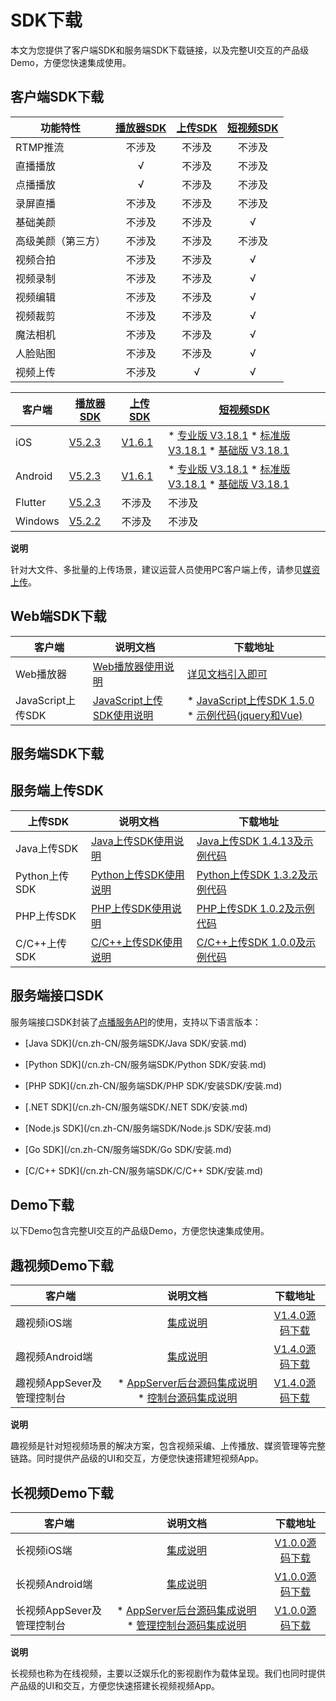 SDK下载 
==========================

本文为您提供了客户端SDK和服务端SDK下载链接，以及完整UI交互的产品级Demo，方便您快速集成使用。

客户端SDK下载 
-----------------------------



|   功能特性    | [播放器SDK](/cn.zh-CN/播放器SDK/产品说明.md) | [上传SDK](https://help.aliyun.com/document_detail/52200.html?spm=a2c4g.11186623.2.29.ENqqrt#topic1514) | [短视频SDK](https://help.aliyun.com/document_detail/53407.html?spm=a2c4g.11186623.2.30.2s6VFS#topic5068) |
|-----------|:---------------------------------------------------:|:---------------------------------------------------------------------------------------------------------------------:|:----------------------------------------------------------------------------------------------------------------------:|
| RTMP推流    |                         不涉及                         |                                                          不涉及                                                          |                                                          不涉及                                                           |
| 直播播放      |                          √                          |                                                          不涉及                                                          |                                                          不涉及                                                           |
| 点播播放      |                          √                          |                                                          不涉及                                                          |                                                          不涉及                                                           |
| 录屏直播      |                         不涉及                         |                                                          不涉及                                                          |                                                          不涉及                                                           |
| 基础美颜      |                         不涉及                         |                                                          不涉及                                                          |                                                           √                                                            |
| 高级美颜（第三方） |                         不涉及                         |                                                          不涉及                                                          |                                                          不涉及                                                           |
| 视频合拍      |                         不涉及                         |                                                          不涉及                                                          |                                                           √                                                            |
| 视频录制      |                         不涉及                         |                                                          不涉及                                                          |                                                           √                                                            |
| 视频编辑      |                         不涉及                         |                                                          不涉及                                                          |                                                           √                                                            |
| 视频裁剪      |                         不涉及                         |                                                          不涉及                                                          |                                                           √                                                            |
| 魔法相机      |                         不涉及                         |                                                          不涉及                                                          |                                                           √                                                            |
| 人脸贴图      |                         不涉及                         |                                                          不涉及                                                          |                                                           √                                                            |
| 视频上传      |                         不涉及                         |                                                           √                                                           |                                                           √                                                            |




|   客户端   |                                                   [播放器SDK](/cn.zh-CN/播放器SDK/产品说明.md)                                                    |                                                                           [上传SDK](https://help.aliyun.com/document_detail/52200.html?spm=a2c4g.11186623.2.29.ENqqrt#topic1514)                                                                           |                                                                                                                                                                                                                                                                                [短视频SDK](https://help.aliyun.com/document_detail/53407.html?spm=a2c4g.11186623.2.30.2s6VFS#topic5068)                                                                                                                                                                                                                                                                                 |
|---------|---------------------------------------------------------------------------------------------------------------------------------------------------------|----------------------------------------------------------------------------------------------------------------------------------------------------------------------------------------------------------------------------------------------------------|----------------------------------------------------------------------------------------------------------------------------------------------------------------------------------------------------------------------------------------------------------------------------------------------------------------------------------------------------------------------------------------------------------------------------------------------------------------------------------------------------------------------------------------------------------------------------------------------------------------------------------------------------------------------|
| iOS     | [V5.2.3](https://alivc-demo-cms.alicdn.com/versionProduct/sourceCode/playVideo/5.2.3/ApsaraVideo_videoPlay_v5.2.3_iOS_20210107.zip)     | [V1.6.1](https://alivc-demo-cms.alicdn.com/versionProduct/sourceCode/upload/1.6.1/ApsaraVideo_AlivcVideoUpload_v1.6.1_iOS_20200623.zip?spm=a2c4g.11186623.2.23.3a9b6de0Z4pAs0&file=ApsaraVideo_AlivcVideoUpload_v1.6.1_iOS_20200623.zip) | * [专业版 V3.18.1](https://alivc-demo-cms.alicdn.com/versionProduct/sourceCode/shortVideo/3.18.1/iOS/ApsaraVideo_shortVideoPro_v3.18.1_iOS_20210113.zip)   * [标准版 V3.18.1](https://alivc-demo-cms.alicdn.com/versionProduct/sourceCode/shortVideo/3.18.1/iOS/ApsaraVideo_shortVideoST_v3.18.1_iOS_20210113.zip)   * [基础版 V3.18.1](https://alivc-demo-cms.alicdn.com/versionProduct/sourceCode/shortVideo/3.18.1/iOS/ApsaraVideo_shortVideoBase_v3.18.1_iOS_20210113.zip)                            |
| Android | [V5.2.3](https://alivc-demo-cms.alicdn.com/versionProduct/sourceCode/playVideo/5.2.3/ApsaraVideo_videoPlay_v5.2.3_Android_20210107.zip) | [V1.6.1](https://alivc-demo-cms.alicdn.com/versionProduct/sourceCode/upload/1.6.1/ApsaraVideo_Upload_v1.6.1_Android_20200623.zip)                                                                                                                        | * [专业版 V3.18.1](https://alivc-demo-cms.alicdn.com/versionProduct/sourceCode/shortVideo/3.18.1/android/ApsaraVideo_shortVideoPro_v3.18.1_Android_20210113.zip)   * [标准版 V3.18.1](https://alivc-demo-cms.alicdn.com/versionProduct/sourceCode/shortVideo/3.18.1/android/ApsaraVideo_shortVideoST_v3.18.1_Android_20210113.zip)   * [基础版 V3.18.1](https://alivc-demo-cms.alicdn.com/versionProduct/sourceCode/shortVideo/3.18.1/android/ApsaraVideo_shortVideoBase_v3.18.1_Android_20210113.zip)    |
| Flutter | [V5.2.3](https://alivc-demo-cms.alicdn.com/versionProduct/sourceCode/playVideo/5.2.3/flutter_aliplayer_5.2.3.zip)                       | 不涉及                                                                                                                                                                                                                                                      | 不涉及                                                                                                                                                                                                                                                                                                                                                                                                                                                                                                                                                                                                                                                                  |
| Windows | [V5.2.2](https://alivc-demo-cms.alicdn.com/versionProduct/sourceCode/playVideo/5.2.2/ApsaraVideo_videoPlay_v5.2.2_Windows_20201118.zip) | 不涉及                                                                                                                                                                                                                                                      | 不涉及                                                                                                                                                                                                                                                                                                                                                                                                                                                                                                                                                                                                                                                                  |


**说明**

针对大文件、多批量的上传场景，建议运营人员使用PC客户端上传，请参见[媒资上传](https://help.aliyun.com/document_detail/86058.html)。

Web端SDK下载 
------------------------------



|       客户端       |                                        说明文档                                        |                                                                                                                                                                                                            下载地址                                                                                                                                                                                                            |
|-----------------|------------------------------------------------------------------------------------|----------------------------------------------------------------------------------------------------------------------------------------------------------------------------------------------------------------------------------------------------------------------------------------------------------------------------------------------------------------------------------------------------------------------------|
| Web播放器          | [Web播放器使用说明](https://player.alicdn.com/aliplayer/index.html)      | [详见文档引入即可](https://help.aliyun.com/document_detail/125570.html#topic5790)                                                                                                                                                                                                                                                                                                                                 |
| JavaScript上传SDK | [JavaScript上传SDK使用说明](/cn.zh-CN/上传SDK/客户端上传/使用JavaScript上传SDK.md) | * [JavaScript上传SDK 1.5.0](http://docs-aliyun.cn-hangzhou.oss.aliyun-inc.com/assets/attach/51992/cn_zh/1559546038907/aliyun-upload-sdk-1.5.0.zip)   * [示例代码(jquery和Vue)](http://docs-aliyun.cn-hangzhou.oss.aliyun-inc.com/assets/attach/51992/cn_zh/1559546061415/aliyun-upload-sdk-1.5.0demo.zip)    |



服务端SDK下载 
-----------------------------

服务端上传SDK 
-----------------------------



|    上传SDK    |                                   说明文档                                   |                                                                               下载地址                                                                                |
|-------------|--------------------------------------------------------------------------|-------------------------------------------------------------------------------------------------------------------------------------------------------------------|
| Java上传SDK   | [Java上传SDK使用说明](/cn.zh-CN/上传SDK/服务端上传/Java上传SDK.md)     | [Java上传SDK 1.4.13及示例代码](http://docs-aliyun.cn-hangzhou.oss.aliyun-inc.com/assets/attach/51992/cn_zh/1600848199952/VODUploadDemo-java-1.4.13.zip) |
| Python上传SDK | [Python上传SDK使用说明](/cn.zh-CN/上传SDK/服务端上传/Python上传SDK.md) | [Python上传SDK 1.3.2及示例代码](https://alivc-demo-cms.alicdn.com/versionProduct/sourceCode/upload/Python/1.3.2/VodUploadSDK-Python-1.3.2.zip)           |
| PHP上传SDK    | [PHP上传SDK使用说明](/cn.zh-CN/上传SDK/服务端上传/PHP上传SDK.md)       | [PHP上传SDK 1.0.2及示例代码](http://docs-aliyun.cn-hangzhou.oss.aliyun-inc.com/assets/attach/62952/cn_zh/1555416464043/VodUploadSDK-PHP_1.0.2.zip)      |
| C/C++上传SDK  | [C/C++上传SDK使用说明](/cn.zh-CN/上传SDK/服务端上传/C/C++上传SDK.md)   | [C/C++上传SDK 1.0.0及示例代码](http://docs-aliyun.cn-hangzhou.oss.aliyun-inc.com/assets/attach/51992/cn_zh/1547544294378/VodSDK-C_1.0.0.gz)             |



服务端接口SDK 
-----------------------------

服务端接口SDK封装了[点播服务API](/cn.zh-CN/服务端API/API概览.md)的使用，支持以下语言版本： 

* [Java SDK](/cn.zh-CN/服务端SDK/Java SDK/安装.md)

  

* [Python SDK](/cn.zh-CN/服务端SDK/Python SDK/安装.md)

  

* [PHP SDK](/cn.zh-CN/服务端SDK/PHP SDK/安装SDK/安装.md)

  

* [.NET SDK](/cn.zh-CN/服务端SDK/.NET SDK/安装.md)

  

* [Node.js SDK](/cn.zh-CN/服务端SDK/Node.js SDK/安装.md)

  

* [Go SDK](/cn.zh-CN/服务端SDK/Go SDK/安装.md)

  

* [C/C++ SDK](/cn.zh-CN/服务端SDK/C/C++ SDK/安装.md)

  




Demo下载 
---------------------------

以下Demo包含完整UI交互的产品级Demo，方便您快速集成使用。

趣视频Demo下载 
------------------------------



|        客户端        |                                                                                                         说明文档                                                                                                          |                                                                                    下载地址                                                                                    |
|-------------------|:---------------------------------------------------------------------------------------------------------------------------------------------------------------------------------------------------------------------:|:--------------------------------------------------------------------------------------------------------------------------------------------------------------------------:|
| 趣视频iOS端           |                                                                                 [集成说明](/cn.zh-CN/趣视频解决方案/iOS端集成.md)                                                                                  |          [V1.4.0源码下载](https://alivc-demo-cms.alicdn.com/versionProduct/sourceCode/smartVideo/1.4.0/ApsaraVideo_QuVideo_v1.4.0_iOS_20200110.zip)           |
| 趣视频Android端       |                                                                               [集成说明](/cn.zh-CN/趣视频解决方案/Android端集成.md)                                                                                |        [V1.4.0源码下载](https://alivc-demo-cms.alicdn.com/versionProduct/sourceCode/smartVideo/1.4.0/ApsaraVideo_QuVideo_v1.4.0_Android_20200113.zip)         |
| 趣视频AppSever及管理控制台 | * [AppServer后台源码集成说明](/cn.zh-CN/趣视频解决方案/服务端集成.md)   * [控制台源码集成说明](/cn.zh-CN/趣视频解决方案/控制台集成.md)    | [V1.4.0源码下载](https://alivc-demo-cms.alicdn.com/versionProduct/sourceCode/smartVideo/1.4.0/ApsaraVideo_QuVideo_v1.4.0_Server_20191226.zip) |


**说明**

趣视频是针对短视频场景的解决方案，包含视频采编、上传播放、媒资管理等完整链路。同时提供产品级的UI和交互，方便您快速搭建短视频App。

长视频Demo下载 
------------------------------



|        客户端        |                                                                                说明文档                                                                                 |                                                                             下载地址                                                                             |
|-------------------|:-------------------------------------------------------------------------------------------------------------------------------------------------------------------:|:------------------------------------------------------------------------------------------------------------------------------------------------------------:|
| 长视频iOS端           |                                                                      [集成说明]()                                                                      |   [V1.0.0源码下载](https://alivc-demo-cms.alicdn.com/versionProduct/sourceCode/longVideo/1.0.0/ApsaraVideo_LongVideo_v1.0.0_iOS_20190903.zip)   |
| 长视频Android端       |                                                                      [集成说明]()                                                                      | [V1.0.0源码下载](https://alivc-demo-cms.alicdn.com/versionProduct/sourceCode/longVideo/1.0.0/ApsaraVideo_longVideo_v1.0.0_Android_20190903.zip) |
| 长视频AppSever及管理控制台 | * [AppServer后台源码集成说明]()   * [管理控制台源码集成说明]()    | [V1.0.0源码下载](https://alivc-demo-cms.alicdn.com/versionProduct/sourceCode/longVideo/1.0.0/ApsaraVideo_LongVideo_v1.0.0_Server_20190903.zip)  |


**说明**

长视频也称为在线视频，主要以泛娱乐化的影视剧作为载体呈现。我们也同时提供产品级的UI和交互，方便您快速搭建长视频视频App。
